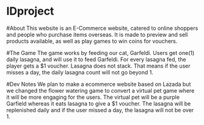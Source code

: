 # IDproject

#About
This website is an E-Commerce website, catered to online shoppers and people who purchase items overseas.
It is made to preview and sell products available, as well as play games to win coins for vouchers.

#The Game
The game works by feeding our cat, Garfeldi. Users get one(1) daily lasagna, and will use it to feed Garfeldi.
For every lasagna fed, the player gets a $1 voucher.
Lasagna does not stack. That means if the user misses a day, the daily lasagna count will not go beyond 1.

#Dev Notes
We plan to make a ecommerce website based on Lazada but we changed the flower watering game to convert a virtual pet game 
where it will be more engaging for the users. The virtual pet will be a purple Garfield whereas it eats lasagna to give a $1 voucher.
The lasagna will be replenished daily and if the user missed a day, the lasagna will not be over 1.
